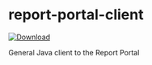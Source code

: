 # report-portal-client  

[ ![Download](https://api.bintray.com/packages/mbarvinskyi/qatools/report-portal-client/images/download.svg) ](https://bintray.com/mbarvinskyi/qatools/report-portal-client/_latestVersion)  

General Java client to the Report Portal
